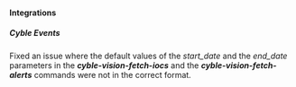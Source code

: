
#### Integrations
##### Cyble Events
Fixed an issue where the default values of the *start_date* and the *end_date* parameters in the ***cyble-vision-fetch-iocs*** and the ***cyble-vision-fetch-alerts*** commands were not in the correct format.
